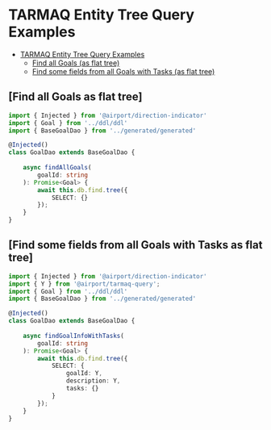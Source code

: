 # TARMAQ Entity Tree Query Examples
<!-- TOC -->

- [TARMAQ Entity Tree Query Examples](#TARMAQ-entity-tree-query-examples)
    - [Find all Goals (as flat tree)](#find-all-goals-as-flat-tree)
    - [Find some fields from all Goals with Tasks (as flat tree)](#find-some-fields-from-all-goals-with-tasks-as-flat-tree)

<!-- /TOC -->

## [Find all Goals as flat tree]

```ts
import { Injected } from '@airport/direction-indicator'
import { Goal } from '../ddl/ddl'
import { BaseGoalDao } from '../generated/generated'

@Injected()
class GoalDao extends BaseGoalDao {
    
	async findAllGoals(
		goalId: string
	): Promise<Goal> {
        await this.db.find.tree({
            SELECT: {}
        });
    }
}
```

## [Find some fields from all Goals with Tasks as flat tree]

```ts
import { Injected } from '@airport/direction-indicator'
import { Y } from '@airport/tarmaq-query';
import { Goal } from '../ddl/ddl'
import { BaseGoalDao } from '../generated/generated'

@Injected()
class GoalDao extends BaseGoalDao {
    
	async findGoalInfoWithTasks(
		goalId: string
	): Promise<Goal> {
        await this.db.find.tree({
            SELECT: {
                goalId: Y,
                description: Y,
                tasks: {}
            }
        });
    }
}
```